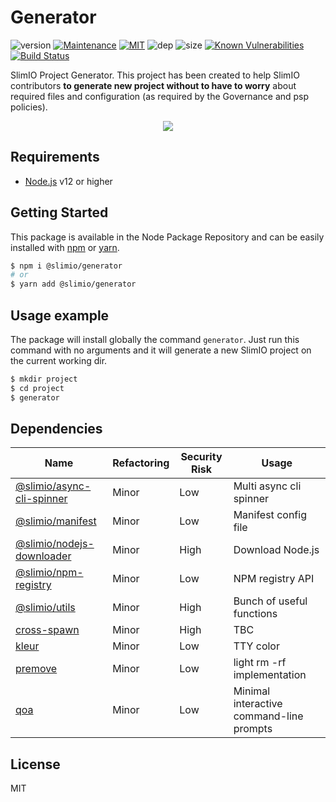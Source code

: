 # Generator
![version](https://img.shields.io/badge/dynamic/json.svg?url=https://raw.githubusercontent.com/SlimIO/Generator/master/package.json&query=$.version&label=Version)
[![Maintenance](https://img.shields.io/badge/Maintained%3F-yes-green.svg)](https://github.com/SlimIO/Generator/commit-activity)
[![MIT](https://img.shields.io/github/license/Naereen/StrapDown.js.svg)](https://github.com/SlimIO/Generator/blob/master/LICENSE)
![dep](https://img.shields.io/david/SlimIO/Generator.svg)
![size](https://img.shields.io/github/languages/code-size/SlimIO/Generator.svg)
[![Known Vulnerabilities](https://snyk.io//test/github/SlimIO/Generator/badge.svg?targetFile=package.json)](https://snyk.io//test/github/SlimIO/Generator?targetFile=package.json)
[![Build Status](https://travis-ci.com/SlimIO/Generator.svg?branch=master)](https://travis-ci.com/SlimIO/Generator)

SlimIO Project Generator. This project has been created to help SlimIO contributors **to generate new project without to have to worry** about required files and configuration (as required by the Governance and psp policies).

<p align="center">
    <img src="https://i.imgur.com/kGzMr74.png">
</p>

## Requirements
- [Node.js](https://nodejs.org/en/) v12 or higher

## Getting Started
This package is available in the Node Package Repository and can be easily installed with [npm](https://docs.npmjs.com/getting-started/what-is-npm) or [yarn](https://yarnpkg.com).

```bash
$ npm i @slimio/generator
# or
$ yarn add @slimio/generator
```

## Usage example
The package will install globally the command `generator`. Just run this command with no arguments and it will generate a new SlimIO project on the current working dir.

```bash
$ mkdir project
$ cd project
$ generator
```

## Dependencies

|Name|Refactoring|Security Risk|Usage|
|---|---|---|---|
|[@slimio/async-cli-spinner](https://github.com/SlimIO/Async-cli-spinner)|Minor|Low|Multi async cli spinner|
|[@slimio/manifest](https://github.com/SlimIO/Manifester#readme)|Minor|Low|Manifest config file|
|[@slimio/nodejs-downloader](https://github.com/SlimIO/nodejs-downloader#readme)|Minor|High|Download Node.js|
|[@slimio/npm-registry](https://github.com/SlimIO/npm-registry#readme)|Minor|Low|NPM registry API|
|[@slimio/utils](https://github.com/SlimIO/Utils#readme)|Minor|High|Bunch of useful functions|
|[cross-spawn](https://github.com/moxystudio/node-cross-spawn)|Minor|High|TBC|
|[kleur](https://github.com/lukeed/kleur)|Minor|Low|TTY color|
|[premove](https://github.com/lukeed/premove#readme)|Minor|Low|light rm -rf implementation|
|[qoa](https://github.com/klaussinani/qoa#readme)|Minor|Low|Minimal interactive command-line prompts|

## License
MIT
